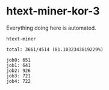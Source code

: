 # htext-miner-kor-3

Everything doing here is automated.

```
htext-miner

total: 3661/4514 (81.1032343819229%)

job0: 651
job1: 641
job2: 926
job3: 721
job4: 722
```